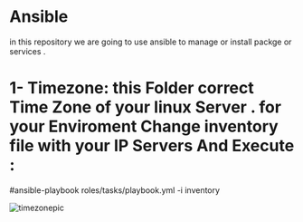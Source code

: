 # Ansible
in this repository we are going to use ansible to manage or install packge or services . 

# 1- Timezone: this Folder correct Time Zone of your linux Server . for your Enviroment Change inventory file with your IP Servers And Execute :
 #ansible-playbook roles/tasks/playbook.yml -i inventory
 
 
![timezonepic](https://user-images.githubusercontent.com/42912741/222964433-d71e079f-35b5-4358-a89c-8280c37a7bfd.JPG)
